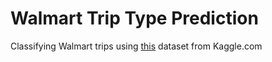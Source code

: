 # Walmart Trip Type Prediction

Classifying Walmart trips using [this](https://www.kaggle.com/c/walmart-recruiting-trip-type-classification) dataset from Kaggle.com
